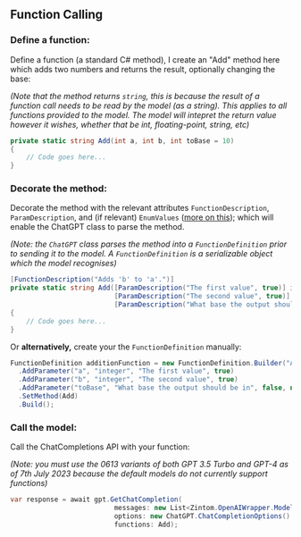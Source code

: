 ## Function Calling
### Define a function:
Define a function (a standard C# method), I create an "Add" method here which adds two numbers and returns the result, optionally changing the base:

*(Note that the method returns `string`, this is because the result of a function call needs to be read by the model (as a string). This applies to all functions provided to the model. The model will intepret the return value however it wishes, whether that be int, floating-point, string, etc)*
```c#
private static string Add(int a, int b, int toBase = 10)
{
    // Code goes here...
}
```
### Decorate the method:
Decorate the method with the relevant attributes `FunctionDescription`, `ParamDescription`, and (if relevant) `EnumValues` ([more on this](/Documentation/attributes.md)); which will enable the ChatGPT class to parse the method.

*(Note: the `ChatGPT` class parses the method into a `FunctionDefinition` prior to sending it to the model. A `FunctionDefinition` is a serializable object which the model recognises)*
```c#
[FunctionDescription("Adds 'b' to 'a'.")]
private static string Add([ParamDescription("The first value", true)] int a,
                          [ParamDescription("The second value", true)] int b,
                          [ParamDescription("What base the output should be in", false), EnumValues(typeof(int), 2, 10, 16)] int toBase = 10)
{
    // Code goes here...
}
```
Or **alternatively,** create your the `FunctionDefinition` manually:
```c#
FunctionDefinition additionFunction = new FunctionDefinition.Builder("Add", "Adds 'b' to 'a'.")
  .AddParameter("a", "integer", "The first value", true)
  .AddParameter("b", "integer", "The second value", true)
  .AddParameter("toBase", "What base the output should be in", false, new int[] { 2, 10, 16 })
  .SetMethod(Add)
  .Build();
```
### Call the model:
Call the ChatCompletions API with your function:

*(Note: you must use the 0613 variants of both GPT 3.5 Turbo and GPT-4 as of 7th July 2023 because the default models do not currently support functions)*
```c#
var response = await gpt.GetChatCompletion(
                          messages: new List<Zintom.OpenAIWrapper.Models.Message> { new Zintom.OpenAIWrapper.Models.Message() { Role = "user", Content = "What is 9 + 900?" } },
                          options: new ChatGPT.ChatCompletionOptions() { Model = LanguageModels.GPT_3_5_Turbo_0613 },
                          functions: Add);
```
